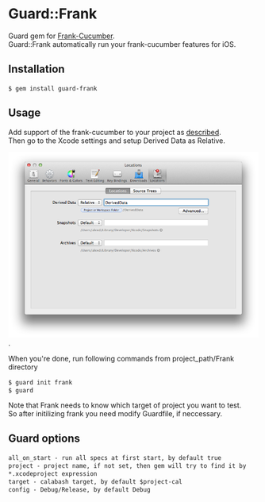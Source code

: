 # Guard::Frank

Guard gem for [Frank-Cucumber](http://www.testingwithfrank.com/).    
Guard::Frank automatically run your frank-cucumber features for iOS.    

## Installation

    $ gem install guard-frank

## Usage

Add support of the frank-cucumber to your project as [described](http://www.testingwithfrank.com/installing.html).    
Then go to the Xcode settings and setup Derived Data as Relative.

![Xcode locations](https://github.com/AlexDenisov/guard-frank/blob/master/locations.png?raw=true).

When you're done, run following commands from project_path/Frank directory

    $ guard init frank
    $ guard

Note that Frank needs to know which target of project you want to test.     
So after initilizing frank you need modify Guardfile, if neccessary.     

## Guard options

	all_on_start - run all specs at first start, by default true
	project - project name, if not set, then gem will try to find it by *.xcodeproject expression
	target - calabash target, by default $project-cal
	config - Debug/Release, by default Debug
